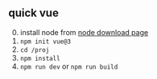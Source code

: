 ## quick vue

0. install node from [node download page](https://nodejs.org/en/download/)
1. `npm init vue@3`
2. `cd /proj`
3. `npm install`
4. `npm run dev` or `npm run build`